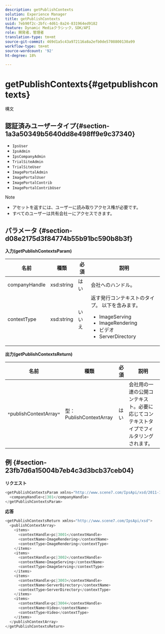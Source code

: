 ```yaml
---
description: getPublishContexts
solution: Experience Manager
title: getPublishContexts
uuid: 7eb90f2c-2bfc-4d61-8a24-831964ed9182
feature: Dynamic Mediaクラシック，SDK/API
role: 開発者，管理者
translation-type: tm+mt
source-git-commit: 469d1a5c43a972116a8a2efb0de5708800130a99
workflow-type: tm+mt
source-wordcount: '92'
ht-degree: 18%

---
```



# getPublishContexts{#getpublishcontexts}

構文

## 認証済みユーザータイプ{#section-1a3a50349b5640dd8e498ff9e9c37340}

* `IpsUser`
* `IpsAdmin`
* `IpsCompanyAdmin`
* `TrialSiteAdmin`
* `TrialSiteUser`
* `ImagePortalAdmin`
* `ImagePortalUser`
* `ImagePortalContrib`
* `ImagePortalContribUser`

>[!NOTE]
>
>* アセットを返すには、ユーザーに読み取りアクセス権が必要です。
>* すべてのユーザーは共有会社ーにアクセスできます。

>



## パラメータ {#section-d08e2175d3f84774b55b91bc590b8b3f}

**入力(getPublishContextsParam)**

<table id="table_4A505A067586464B99F8F68E3B1BE75E"> 
 <thead> 
  <tr> 
   <th colname="col1" class="entry"> 名前 </th> 
   <th colname="col2" class="entry"> 種類 </th> 
   <th colname="col3" class="entry"> 必須 </th> 
   <th colname="col4" class="entry"> 説明 </th> 
  </tr> 
 </thead>
 <tbody> 
  <tr> 
   <td colname="col1"> <span class="codeph"> <span class="varname"> companyHandle</span> </span> </td> 
   <td colname="col2"> <span class="codeph"> xsd:string</span> </td> 
   <td colname="col3"> はい </td> 
   <td colname="col4"> 会社へのハンドル。 </td> 
  </tr> 
  <tr> 
   <td colname="col1"> <span class="codeph"> <span class="varname"> contextType</span> </span> </td> 
   <td colname="col2"> <span class="codeph"> xsd:string</span> </td> 
   <td colname="col3"> いいえ </td> 
   <td colname="col4">返す発行コンテキストのタイプ。 以下を含みます。 
    <ul id="ul_21EDF8F0026E402EAE8226A0CADEE652">
     <li id="li_06DB502952D943198F16C06C59816268"><span class="codeph"> ImageServing</span></li>
     <li id="li_E67A42934E8F4689A148CE125F7372AE"><span class="codeph"> ImageRendering</span></li>
     <li id="li_3CB3A9C4E7AB4A71819567A9566E396C"><span class="codeph"> ビデオ</span></li>
     <li id="li_27E3DB89B53B4B50B2231622A157A228"><span class="codeph"> ServerDirectory</span></li>
    </ul></td> 
  </tr> 
 </tbody> 
</table>

**出力(getPublishContextsReturn)**

| 名前 | 種類 | 必須 | 説明 |
|---|---|---|---|
| `*`publishContextArray`*` | 型：PublishContextArray | はい | 会社用の一連の公開コンテキスト。必要に応じてコンテキストタイプでフィルタリングされます。 |

## 例 {#section-23fb7d6a15004b7eb4c3d3bcb37ceb04}

**リクエスト**

```java
<getPublishContextsParam xmlns="http://www.scene7.com/IpsApi/xsd/2011-11-04">
  <companyHandle>c|301</companyHandle>
</getPublishContextsParam>
```

**応答**

```java
<getPublishContextsReturn xmlns="http://www.scene7.com/IpsApi/xsd">
  <publishContextArray>
    <items>
      <contextHandle>pc|3001</contextHandle>
      <contextName>ImageRendering</contextName>
      <contextType>ImageRendering</contextType>
    </items>
    <items>
      <contextHandle>pc|3002</contextHandle>
      <contextName>ImageServing</contextName>
      <contextType>ImageServing</contextType>
    </items>
    <items>
      <contextHandle>pc|3003</contextHandle>
      <contextName>ServerDirectory</contextName>
      <contextType>ServerDirectory</contextType>
    </items>
    <items>
      <contextHandle>pc|3004</contextHandle>
      <contextName>Video</contextName>
      <contextType>Video</contextType>
    </items>
  </publishContextArray>
</getPublishContextsReturn>
```


